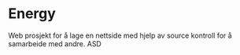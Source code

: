 Energy
======

Web prosjekt for å lage en nettside med hjelp av source kontroll for å samarbeide med andre.
ASD